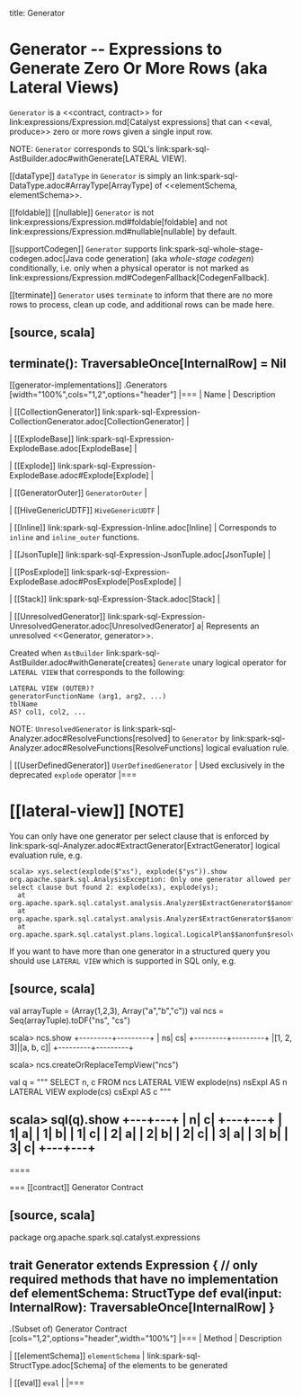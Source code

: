 title: Generator

# Generator -- Expressions to Generate Zero Or More Rows (aka Lateral Views)

`Generator` is a <<contract, contract>> for link:expressions/Expression.md[Catalyst expressions] that can <<eval, produce>> zero or more rows given a single input row.

NOTE: `Generator` corresponds to SQL's link:spark-sql-AstBuilder.adoc#withGenerate[LATERAL VIEW].

[[dataType]]
`dataType` in `Generator` is simply an link:spark-sql-DataType.adoc#ArrayType[ArrayType] of <<elementSchema, elementSchema>>.

[[foldable]]
[[nullable]]
`Generator` is not link:expressions/Expression.md#foldable[foldable] and not link:expressions/Expression.md#nullable[nullable] by default.

[[supportCodegen]]
`Generator` supports link:spark-sql-whole-stage-codegen.adoc[Java code generation] (aka _whole-stage codegen_) conditionally, i.e. only when a physical operator is not marked as link:expressions/Expression.md#CodegenFallback[CodegenFallback].

[[terminate]]
`Generator` uses `terminate` to inform that there are no more rows to process, clean up code, and additional rows can be made here.

[source, scala]
----
terminate(): TraversableOnce[InternalRow] = Nil
----

[[generator-implementations]]
.Generators
[width="100%",cols="1,2",options="header"]
|===
| Name
| Description

| [[CollectionGenerator]] link:spark-sql-Expression-CollectionGenerator.adoc[CollectionGenerator]
|

| [[ExplodeBase]] link:spark-sql-Expression-ExplodeBase.adoc[ExplodeBase]
|

| [[Explode]] link:spark-sql-Expression-ExplodeBase.adoc#Explode[Explode]
|

| [[GeneratorOuter]] `GeneratorOuter`
|

| [[HiveGenericUDTF]] `HiveGenericUDTF`
|

| [[Inline]] link:spark-sql-Expression-Inline.adoc[Inline]
| Corresponds to `inline` and `inline_outer` functions.

| [[JsonTuple]] link:spark-sql-Expression-JsonTuple.adoc[JsonTuple]
|

| [[PosExplode]] link:spark-sql-Expression-ExplodeBase.adoc#PosExplode[PosExplode]
|

| [[Stack]] link:spark-sql-Expression-Stack.adoc[Stack]
|

| [[UnresolvedGenerator]] link:spark-sql-Expression-UnresolvedGenerator.adoc[UnresolvedGenerator]
a| Represents an unresolved <<Generator, generator>>.

Created when `AstBuilder` link:spark-sql-AstBuilder.adoc#withGenerate[creates] `Generate` unary logical operator for `LATERAL VIEW` that corresponds to the following:

```
LATERAL VIEW (OUTER)?
generatorFunctionName (arg1, arg2, ...)
tblName
AS? col1, col2, ...
```

NOTE: `UnresolvedGenerator` is link:spark-sql-Analyzer.adoc#ResolveFunctions[resolved] to `Generator` by link:spark-sql-Analyzer.adoc#ResolveFunctions[ResolveFunctions] logical evaluation rule.

| [[UserDefinedGenerator]] `UserDefinedGenerator`
| Used exclusively in the deprecated `explode` operator
|===

[[lateral-view]]
[NOTE]
====
You can only have one generator per select clause that is enforced by link:spark-sql-Analyzer.adoc#ExtractGenerator[ExtractGenerator] logical evaluation rule, e.g.

```
scala> xys.select(explode($"xs"), explode($"ys")).show
org.apache.spark.sql.AnalysisException: Only one generator allowed per select clause but found 2: explode(xs), explode(ys);
  at org.apache.spark.sql.catalyst.analysis.Analyzer$ExtractGenerator$$anonfun$apply$20.applyOrElse(Analyzer.scala:1670)
  at org.apache.spark.sql.catalyst.analysis.Analyzer$ExtractGenerator$$anonfun$apply$20.applyOrElse(Analyzer.scala:1662)
  at org.apache.spark.sql.catalyst.plans.logical.LogicalPlan$$anonfun$resolveOperators$1.apply(LogicalPlan.scala:62)
```

If you want to have more than one generator in a structured query you should use `LATERAL VIEW` which is supported in SQL only, e.g.

[source, scala]
----
val arrayTuple = (Array(1,2,3), Array("a","b","c"))
val ncs = Seq(arrayTuple).toDF("ns", "cs")

scala> ncs.show
+---------+---------+
|       ns|       cs|
+---------+---------+
|[1, 2, 3]|[a, b, c]|
+---------+---------+

scala> ncs.createOrReplaceTempView("ncs")

val q = """
  SELECT n, c FROM ncs
  LATERAL VIEW explode(ns) nsExpl AS n
  LATERAL VIEW explode(cs) csExpl AS c
"""

scala> sql(q).show
+---+---+
|  n|  c|
+---+---+
|  1|  a|
|  1|  b|
|  1|  c|
|  2|  a|
|  2|  b|
|  2|  c|
|  3|  a|
|  3|  b|
|  3|  c|
+---+---+
----
====

=== [[contract]] Generator Contract

[source, scala]
----
package org.apache.spark.sql.catalyst.expressions

trait Generator extends Expression {
  // only required methods that have no implementation
  def elementSchema: StructType
  def eval(input: InternalRow): TraversableOnce[InternalRow]
}
----

.(Subset of) Generator Contract
[cols="1,2",options="header",width="100%"]
|===
| Method
| Description

| [[elementSchema]] `elementSchema`
| link:spark-sql-StructType.adoc[Schema] of the elements to be generated

| [[eval]] `eval`
|
|===
